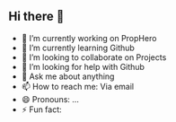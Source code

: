 ## Hi there 👋



- 🔭 I’m currently working on PropHero
- 🌱 I’m currently learning Github
- 👯 I’m looking to collaborate on Projects
- 🤔 I’m looking for help with Github
- 💬 Ask me about anything
- 📫 How to reach me: Via email
- 😄 Pronouns: ...
- ⚡ Fun fact: 

